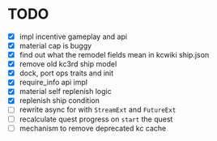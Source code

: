 # TODO

-[x] impl incentive gameplay and api
-[x] material cap is buggy
-[x] find out what the remodel fields mean in kcwiki ship.json
-[x] remove old kc3rd ship model
-[x] dock, port ops traits and init
-[x] require_info api impl
-[x] material self replenish logic
-[x] replenish ship condition
-[ ] rewrite async for with `StreamExt` and `FutureExt`
-[ ] recalculate quest progress on `start` the quest
-[ ] mechanism to remove deprecated kc cache
